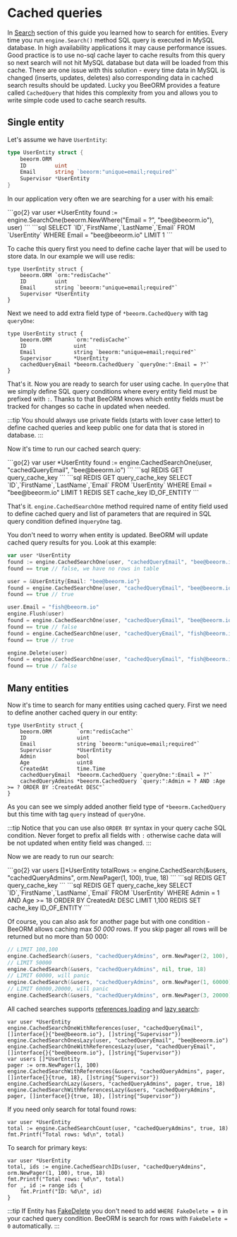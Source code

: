 # Cached queries

In [Search](/guide/search.html) section of this guide you learned
how to search for entities. Every time you run `engine.Search()` method
SQL query is executed in MySQL database. In high availability applications
it may cause performance issues. Good practice is to use no-sql cache layer
to cache results from this query so next search will not hit MySQL database but
data will be loaded from this cache. There are one issue with this solution - 
every time data in MySQL is changed (inserts, updates, deletes) also corresponding
data in cached search results should be updated. Lucky you BeeORM provides
a feature called ``CachedQuery`` that hides this complexity from you and allows
you to write simple code used to cache search results.

## Single entity

Let's assume we have ``UserEntity``:

```go
type UserEntity struct {
	beeorm.ORM
	ID         uint
    Email      string `beeorm:"unique=email;required"` 
    Supervisor *UserEntity
}
```

In our application very often we are searching for a user with his email:

<code-group>
<code-block title="code">
```go{2}
var user *UserEntity
found := engine.SearchOne(beeorm.NewWhere("Email = ?", "bee@beeorm.io"), user)
```
</code-block>

<code-block title="queries">
```sql
SELECT `ID`,`FirstName`,`LastName`,`Email` FROM `UserEntity` WHERE Email = "bee@beeorm.io" LIMIT 1
```
</code-block>
</code-group>

To cache this query first you need to define cache layer that will be used to store data.
In our example we will use redis:

```go{2}
type UserEntity struct {
	beeorm.ORM `orm:"redisCache"`
	ID         uint
    Email      string `beeorm:"unique=email;required"` 
    Supervisor *UserEntity
}
```

Next we need to add extra field type of ``*beeorm.CachedQuery`` with tag `queryOne`: 

```go{6}
type UserEntity struct {
	beeorm.ORM       `orm:"redisCache"`
	ID               uint
    Email            string `beeorm:"unique=email;required"` 
    Supervisor       *UserEntity
    cachedQueryEmail *beeorm.CachedQuery `queryOne:":Email = ?"`
}
```

That's it. Now you are ready to search for user using cache. 
In `queryOne` that we simply define SQL query conditions where every entity
field must be prefixed with `:`. Thanks to that BeeORM knows which entity fields 
must be tracked for changes so cache in updated when needed.

:::tip
You should always use private fields (starts with lover case letter) to define
cached queries and keep public one for data that is stored in database.
:::

Now it's time to run our cached search query:

<code-group>
<code-block title="code">
```go{2}
var user *UserEntity
found := engine.CachedSearchOne(user, "cachedQueryEmail", "bee@beeorm.io")
```
</code-block>

<code-block title="queries hit">
```sql
REDIS GET query_cache_key
```
</code-block>

<code-block title="queries miss">
```sql
REDIS GET query_cache_key
SELECT `ID`,`FirstName`,`LastName`,`Email` FROM `UserEntity` WHERE Email = "bee@beeorm.io" LIMIT 1
REDIS SET cache_key ID_OF_ENTITY
```
</code-block>
</code-group>

That's it. `engine.CachedSearchOne` method required name of entity field used to define
cached query and list of parameters that are required in SQL query condition defined
in`queryOne` tag.

You don't need to worry when entity is updated. BeeORM will update cached query results
for you. Look at this example:

```go
var user *UserEntity
found := engine.CachedSearchOne(user, "cachedQueryEmail", "bee@beeorm.io")
found == true // false, we have no rows in table

user = &UserEntity{Email: "bee@beeorm.io"}
found = engine.CachedSearchOne(user, "cachedQueryEmail", "bee@beeorm.io")
found == true // true

user.Email = "fish@beeorm.io"
engine.Flush(user)
found = engine.CachedSearchOne(user, "cachedQueryEmail", "bee@beeorm.io")
found == true // false
found = engine.CachedSearchOne(user, "cachedQueryEmail", "fish@beeorm.io")
found == true // true

engine.Delete(user)
found = engine.CachedSearchOne(user, "cachedQueryEmail", "fish@beeorm.io")
found == true // false
```

## Many entities

Now it's time to search for many entities using cached query.
First we need to define another cached query in our entity:

```go{6-8,10}
type UserEntity struct {
	beeorm.ORM        `orm:"redisCache"`
	ID                uint
    Email             string `beeorm:"unique=email;required"` 
    Supervisor        *UserEntity
    Admin             bool
    Age               uint8
    CreatedAt         time.Time
    cachedQueryEmail  *beeorm.CachedQuery `queryOne:":Email = ?"`
    cachedQueryAdmins *beeorm.CachedQuery `query:":Admin = ? AND :Age >= ? ORDER BY :CreatedAt DESC"`
}
```

As you can see we simply added another field type of `*beeorm.CachedQuery` but this
time with tag `query` instead of `queryOne`. 

:::tip
Notice that you can use also `ORDER BY` syntax
in your query cache SQL condition. Never forget to prefix all fields
with `:` otherwise cache data will be not updated when entity field was changed.
:::

Now we are ready to run our search:

<code-group>
<code-block title="code">
```go{2}
var users []*UserEntity
totalRows := engine.CachedSearch(&users, "cachedQueryAdmins", orm.NewPager(1, 100), true, 18)
```
</code-block>

<code-block title="queries hit">
```sql
REDIS GET query_cache_key
```
</code-block>

<code-block title="queries miss">
```sql
REDIS GET query_cache_key
SELECT `ID`,`FirstName`,`LastName`,`Email` FROM `UserEntity` WHERE Admin = 1 AND Age >= 18 ORDER BY CreatedAt DESC LIMIT 1,100
REDIS SET cache_key ID_OF_ENTITY
```
</code-block>
</code-group>

Of course, you can also ask for another page but with one condition - BeeORM allows caching max *50 000* rows.
If you skip pager all rows will be returned but no more than 50 000:

```go
// LIMIT 100,100
engine.CachedSearch(&users, "cachedQueryAdmins", orm.NewPager(2, 100), true, 18)
// LIMIT 50000
engine.CachedSearch(&users, "cachedQueryAdmins", nil, true, 18)
// LIMIT 60000, will panic
engine.CachedSearch(&users, "cachedQueryAdmins", orm.NewPager(1, 60000), true, 18)
// LIMIT 60000,20000, will panic
engine.CachedSearch(&users, "cachedQueryAdmins", orm.NewPager(3, 20000), true, 18)
```

All cached searches supports [references loading](/guide/crud.html#loading-references) and 
[lazy search](/guide/lazy_crud.html#lazy-search):

```go{2-4,7-9}
var user *UserEntity
engine.CachedSearchOneWithReferences(user, "cachedQueryEmail", []interface{}{"bee@beeorm.io"}, []string{"Supervisor"})
engine.CachedSearchOnesLazy(user, "cachedQueryEmail", "bee@beeorm.io")
engine.CachedSearchOneWithReferencesLazy(user, "cachedQueryEmail", []interface{}{"bee@beeorm.io"}, []string{"Supervisor"})
var users []*UserEntity
pager := orm.NewPager(1, 100)
engine.CachedSearchWithReferences(&users, "cachedQueryAdmins", pager, []interface{}{true, 18}, []string{"Supervisor"})
engine.CachedSearchLazy(&users, "cachedQueryAdmins", pager, true, 18)
engine.CachedSearchWithReferencesLazy(&users, "cachedQueryAdmins", pager, []interface{}{true, 18}, []string{"Supervisor"})
```

If you need only search for total found rows:
```go{2}
var user *UserEntity
total := engine.CachedSearchCount(user, "cachedQueryAdmins", true, 18)
fmt.Printf("Total rows: %d\n", total) 
```
To search for primary keys:

```go{2}
var user *UserEntity
total, ids := engine.CachedSearchIDs(user, "cachedQueryAdmins", orm.NewPager(1, 100), true, 18)
fmt.Printf("Total rows: %d\n", total) 
for _, id := range ids {
    fmt.Printf("ID: %d\n", id) 
}
```

:::tip
If Entity has [FakeDelete](guide/entity_fields.html#fake-delete) you don't need to
add `WHERE FakeDelete = 0` in your cached query condition. BeeORM is search for rows
with `FakeDelete = 0` automatically.
:::
